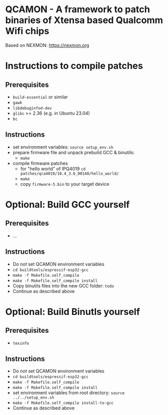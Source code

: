 # QCAMON - A framework to patch binaries of Xtensa based Qualcomm Wifi chips
Based on NEXMON: https://nexmon.org

# Instructions to compile patches
## Prerequisites
* `build-essential` or similar
* `gawk`
* `libdebuginfod-dev`
* `glibc` >= 2.36 (e.g. in Ubuntu 23.04)
* `bc`
## Instructions
* set environment variables: `source setup_env.sh`
* prepare firmware file and unpack prebuild GCC & binutils:
  * `make`
* compile firmware patches
  * for "hello world" of IPQ4019 `cd patches/qca4019/10.4_3.6_00140/hello_world/`
  * `make`
  * copy `firmware-5.bin` to your target device

# Optional: Build GCC yourself
## Prerequisites
* ...
## Instructions
* Do _not_ set QCAMON environment variables
* `cd buildtools/espressif-esp32-gcc`
* `make -f Makefile.self_compile`
* `make -f Makefile.self_compile install`
* Copy binutils files into the new GCC folder: `todo`
* Continue as described above

# Optional: Build Binutls yourself
## Prerequisites
* `texinfo`
## Instructions
* Do _not_ set QCAMON environment variables
* `cd buildtools/espressif-esp32-gcc`
* `make -f Makefile.self_compile`
* `make -f Makefile.self_compile install`
* set environment variables from root directory: `source ../../setup_env.sh`
* `make -f Makefile.self_compile install-to-gcc`
* Continue as described above
